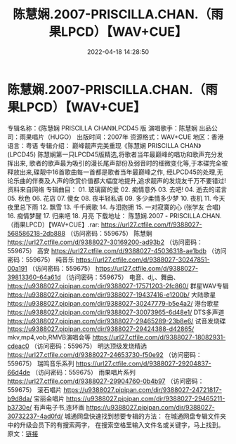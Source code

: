 ﻿---
title: 陈慧娴.2007-PRISCILLA.CHAN.（雨果LPCD）【WAV+CUE】
date: 2022-04-18 14:28:50
categories: WAV车载音乐、镜像
tags: 国语流行
---
# 陈慧娴.2007-PRISCILLA.CHAN.（雨果LPCD）【WAV+CUE】

专辑名称：《陈慧娴 PRISCILLA CHAN》LPCD45
版
演唱歌手：陈慧娴
出品公司：雨果唱片（HUGO）
出版时间：2007年
资源格式：WAV+CUE
地区：香港
语言：粤语
专辑介绍：
巅峰靓声完美重现《陈慧娴 PRISCILLA CHAN》
(LPCD45)
陈慧娴第一只LPCD45版精选,将歌者当年最巅峰的唱功和歌声充分发挥出来,
歌者的歌声最为吸引的漫长尾声部份及弱音时的细微变化等,于本碟完全被释放出来,碟靓中16首歌曲每一首都是歌者当年最巅峰之作,
经LPCD45的处理,无论乐曲的伴奏及人声的欣赏价值都大幅度地提升,追求靓声的发烧友千万不要错过!
资料来自网络
专辑曲目：
01.
玻璃窗的爱
02.
痴情意外
03.
去吧!
04.
逝去的诺言
05.
秋色
06.
花店
07.
傻女
08.
夜半轻私语
09.
多少柔情多少梦
10.
夜机
11.
今天夜里总下雨
12.
飘雪
13.
千千阙歌
14.
与泪抱拥
15. 一对寂寞的心 (张学友
合唱)
16. 痴情梦醒
17. 归来吧
18.
月亮
下载地址：
陈慧娴.2007 - PRISCILLA.CHAN.（雨果LPCD）【WAV+CUE】.rar: https://url27.ctfile.com/f/9388027-568586218-2db888
（访问密码：559675）
陈慧娴
https://url27.ctfile.com/d/9388027-30169200-ad93b2
（访问密码：559675）
高安
https://url27.ctfile.com/d/9388027-45036318-ae1bdb
（访问密码：559675）
纯音乐
https://url27.ctfile.com/d/9388027-30247851-00a191
（访问密码：559675）
https://url27.ctfile.com/d/9388027-39813360-64a61d
（访问密码：559675）
电音、dj,、舞曲、
https://u9388027.pipipan.com/dir/9388027-17571203-2fc860/
群星WAV专辑
https://u9388027.pipipan.com/dir/9388027-19437416-e1200b/
大陆歌星
https://u9388027.pipipan.com/dir/9388027-30247779-b5e4a2/
港台歌星
https://u9388027.pipipan.com/dir/9388027-30073965-6d48e1/
DTS多声道
https://u9388027.pipipan.com/dir/9388027-29465289-23b8e6/
试音发烧碟
https://u9388027.pipipan.com/dir/9388027-29424388-d42865/
mkv,mp4,vob,RMVB演唱会等
https://url27.ctfile.com/d/9388027-18082931-cdeac0
（访问密码：559675）
明达顶级发烧精选
https://url27.ctfile.com/d/9388027-24653730-f50e92
（访问密码：559675）
瑞鸣音乐系列
https://url27.ctfile.com/d/9388027-29204837-66d4de
（访问密码：559675）
雨果唱片系列
https://url27.ctfile.com/d/9388027-29904760-0b4b97
（访问密码：559675）
滚石唱片
https://u9388027.pipipan.com/dir/9388027-24721817-b9d8da/
宝丽金唱片
https://u9388027.pipipan.com/dir/9388027-29465211-b3730e/
有声电子书,连环画
https://u9388027.pipipan.com/dir/9388027-30732237-4ad0fd/
城通网盘快速找到想要专辑的方法：
在城通网盘专辑文件夹中的升级会员下的有搜索两字，
在搜索空格里输入文件名或关键字，马上找到。
原文：[链接](https://blog.sina.com.cn/s/blog_1647c7e7601030wq5.html)